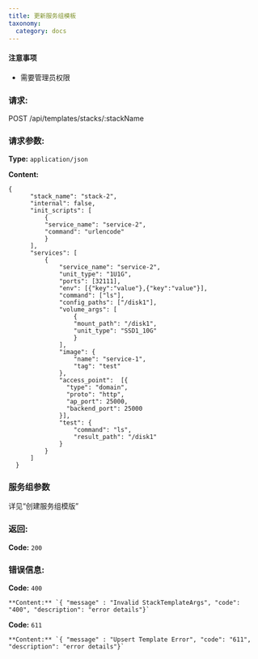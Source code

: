 ```yaml
---
title: 更新服务组模板
taxonomy:
  category: docs
---
```



#### 注意事项
- 需要管理员权限

### 请求:

  POST /api/templates/stacks/:stackName


### 请求参数:

**Type:** `application/json`

**Content:**

```
{
      "stack_name": "stack-2",
      "internal": false,
      "init_scripts": [
          {
          "service_name": "service-2",
          "command": "urlencode"
          }
      ],
      "services": [
          {
              "service_name": "service-2",
              "unit_type": "1U1G",
              "ports": [32111],
              "env": [{"key":"value"},{"key":"value"}],
              "command": ["ls"],
              "config_paths": ["/disk1"],
              "volume_args": [
                  {
                  "mount_path": "/disk1",
                  "unit_type": "SSD1_10G"
                  }
              ],
              "image": {
                  "name": "service-1",
                  "tag": "test"
              },
              "access_point":  [{
                "type": "domain",
                "proto": "http",
                "ap_port": 25000,
                "backend_port": 25000
              }],
              "test": {
                  "command": "ls",
                  "result_path": "/disk1"
              }
          }
      ]
  }
```
### 服务组参数

详见“创建服务组模版”

### 返回:

**Code:** `200`

### 错误信息:

**Code:** `400`

```
**Content:** `{ "message" : "Invalid StackTemplateArgs", "code": "400", "description": "error details"}`
```

**Code:** `611`

```
**Content:** `{ "message" : "Upsert Template Error", "code": "611", "description": "error details"}`
```

